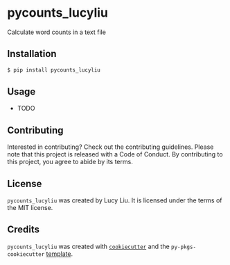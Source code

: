 # pycounts_lucyliu

Calculate word counts in a text file

## Installation

```bash
$ pip install pycounts_lucyliu
```

## Usage

- TODO

## Contributing

Interested in contributing? Check out the contributing guidelines. Please note that this project is released with a Code of Conduct. By contributing to this project, you agree to abide by its terms.

## License

`pycounts_lucyliu` was created by Lucy Liu. It is licensed under the terms of the MIT license.

## Credits

`pycounts_lucyliu` was created with [`cookiecutter`](https://cookiecutter.readthedocs.io/en/latest/) and the `py-pkgs-cookiecutter` [template](https://github.com/py-pkgs/py-pkgs-cookiecutter).
